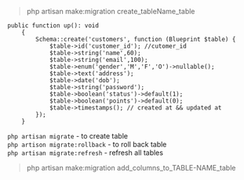 > php artisan make:migration create_tableName_table
```
public function up(): void
    {
        Schema::create('customers', function (Blueprint $table) {
            $table->id('customer_id'); //cutomer_id
            $table->string('name',60);
            $table->string('email',100);
            $table->enum('gender','M','F','O')->nullable();
            $table->text('address');
            $table->date('dob');
            $table->string('password');
            $table->boolean('status')->default(1);
            $table->boolean('points')->default(0);
            $table->timestamps(); // created at && updated at
        });
    }
```
```php artisan migrate```    - to create table\
```php artison migrate:rollback```  - to roll back table\
```php artisan migrate:refresh``` - refresh all tables

> php artisan make:migration add_columns_to_TABLE-NAME_table 
